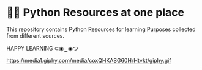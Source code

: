 #  👨‍💻  Python Resources at one place

This repository contains Python Resources for learning Purposes collected from different sources.

HAPPY LEARNING
 ⊂◉‿◉つ
 
 https://media1.giphy.com/media/coxQHKASG60HrHtvkt/giphy.gif

